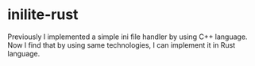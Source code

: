 # inilite-rust

Previously I implemented a simple ini file handler by using C++ language. 
Now I find that by using same technologies, I can implement it in Rust language.
